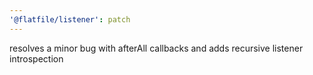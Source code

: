 ```yaml
---
'@flatfile/listener': patch
---
```


resolves a minor bug with afterAll callbacks and adds recursive listener introspection
